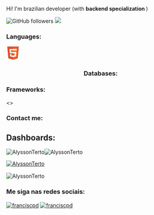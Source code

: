 <p> Hi! I'm brazilian developer</b> (with <b> backend specialization </b>) </p>

![GitHub followers](https://img.shields.io/github/followers/AlyssonTerto?style=social)
<a src="https://linkedin.com"> <img src="https://img.shields.io/badge/LinkedIn-0077B5?style=for-the-badge&logo=linkedin&logoColor=white"> </a>

<h3 syle="color: white"> Languages: </h3>
<div >
    <img src= "https://raw.githubusercontent.com/devicons/devicon/master/icons/html5/html5-original.svg" width="36px" height="36px">
</div>

<h3 style="text-align: center"> Databases: </h3>

<h3> Frameworks: </h3>

<>

<h3> Contact me: </h3>


<h2> Dashboards: </h2> 

<img align="left" style="display:block;" src="https://github-readme-stats.vercel.app/api/top-langs?username=AlyssonTerto&show_icons=true&locale=en&layout=compact" alt="AlyssonTerto" /></p>

<p align="left"> <img src="https://komarev.com/ghpvc/?username=AlyssonTerto&label=Total%20de%20visualizações&color=0e75b6&style=flat" alt="AlyssonTerto" /> </p>

<p align="left" style="margin-top:10px;"> <a href="https://github.com/ryo-ma/github-profile-trophy"><img src="https://github-profile-trophy.vercel.app/?username=AlyssonTerto&theme=onedark&row=1&margin-w=5" alt="AlyssonTerto" /></a> </p>

<p><img align="center" src="https://github-readme-streak-stats.herokuapp.com/?user=AlyssonTerto&layout=compact" alt="AlyssonTerto" /></p>


<h3 align="left">Me siga nas redes sociais:</h3>
<p align="left">
<a href="https://twitter.com/franciscpd" target="blank"><img align="center" src="https://raw.githubusercontent.com/rahuldkjain/github-profile-readme-generator/master/src/images/icons/Social/twitter.svg" alt="franciscpd" height="30" width="40" /></a>
<a href="https://linkedin.com/in/franciscpd" target="blank"><img align="center" src="https://raw.githubusercontent.com/rahuldkjain/github-profile-readme-generator/master/src/images/icons/Social/linked-in-alt.svg" alt="franciscpd" height="30" width="40" /></a>
</p>

